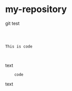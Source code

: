 # my-repository
git test

<pre>

<code>

This is code

</code>
</pre>

text

        code
        

text
    

